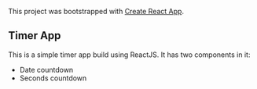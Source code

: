 This project was bootstrapped with [Create React App](https://github.com/facebookincubator/create-react-app).

## Timer App

This is a simple timer app build using ReactJS. It has two components in it:
- Date countdown
- Seconds countdown
